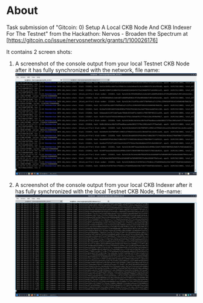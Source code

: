 # About

Task submission of "Gitcoin: 0) Setup A Local CKB Node And CKB Indexer For The Testnet" from the Hackathon: Nervos - Broaden the Spectrum at [https://gitcoin.co/issue/nervosnetwork/grants/1/100026176]

It contains 2 screen shots:

1. A screenshot of the console output from your local Testnet CKB Node after it has fully synchronized with the network, file name: ![node.png](https://github.com/pulth/nervos-hackathon/blob/main/task0/node.png)


2. A screenshot of the console output from your local CKB Indexer after it has fully synchronized with the local Testnet CKB Node, file-name: ![indexer.png](https://github.com/pulth/nervos-hackathon/blob/main/task0/indexer.png)
